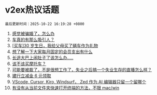 # v2ex热议话题

`最后更新时间：2025-10-22 16:19:28 +0800`

1. [感觉被骗婚了，怎么办](https://www.v2ex.com/t/1167477)
1. [车真的有那么吸引人？](https://www.v2ex.com/t/1167462)
1. [[买车]30 岁生日，我给父母买了辆车作为礼物](https://www.v2ex.com/t/1167395)
1. [想了解一下大家每月固定的会员支出有什么](https://www.v2ex.com/t/1167457)
1. [长途大巴上闹肚子了该怎么办.....](https://www.v2ex.com/t/1167499)
1. [该不该买摩托车？](https://www.v2ex.com/t/1167374)
1. [可能要被裁了，不是很想工作了，失业之后搞一个失业生存的直播怎么样？](https://www.v2ex.com/t/1167467)
1. [建行立减金 6 元领取](https://www.v2ex.com/t/1167464)
1. [VScode, Cursor, Kiro, Windsurf， Zed 作为 AI 编辑器只留一个留哪个](https://www.v2ex.com/t/1167490)
1. [有没有从当前文件夹快速打开终端的方法，不限 mac/win](https://www.v2ex.com/t/1167454)


